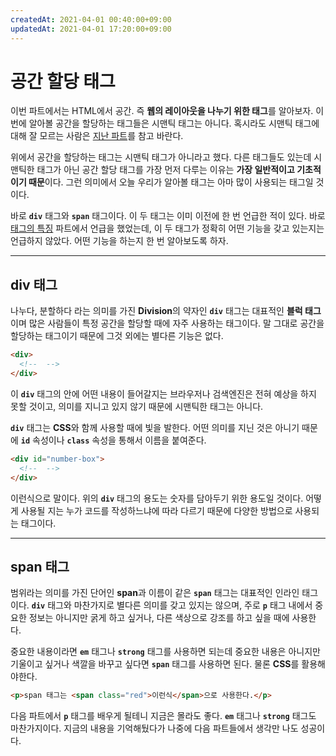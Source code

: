 ```yaml
---
createdAt: 2021-04-01 00:40:00+09:00
updatedAt: 2021-04-01 17:20:00+09:00
---
```


# 공간 할당 태그
이번 파트에서는 HTML에서 공간. 즉 **웹의 레이아웃을 나누기 위한 태그**를 알아보자. 이번에 알아볼 공간을 할당하는 태그들은 시맨틱 태그는 아니다. 혹시라도 시맨틱 태그에 대해 잘 모르는 사람은 [지난 파트](4-semantic-tags.md)를 참고 바란다.

위에서 공간을 할당하는 태그는 시맨틱 태그가 아니라고 했다. 다른 태그들도 있는데 시맨틱한 태그가 아닌 공간 할당 태그를 가장 먼저 다루는 이유는 **가장 일반적이고 기초적이기 때문**이다. 그런 의미에서 오늘 우리가 알아볼 태그는 아마 많이 사용되는 태그일 것이다.

바로 **`div`** 태그와 **`span`** 태그이다. 이 두 태그는 이미 이전에 한 번 언급한 적이 있다. 바로 [태그의 특징](2-block-and-inline.md) 파트에서 언급을 했었는데, 이 두 태그가 정확히 어떤 기능을 갖고 있는지는 언급하지 않았다. 어떤 기능을 하는지 한 번 알아보도록 하자.

---

## div 태그
나누다, 분할하다 라는 의미를 가진 **Division**의 약자인 **`div`** 태그는 대표적인 **블럭 태그**이며 많은 사람들이 특정 공간을 할당할 때에 자주 사용하는 태그이다. 말 그대로 공간을 할당하는 태그이기 때문에 그것 외에는 별다른 기능은 없다.

```html
<div>
  <!--  -->
</div>
```

이 **`div`** 태그의 안에 어떤 내용이 들어갈지는 브라우저나 검색엔진은 전혀 예상을 하지 못할 것이고, 의미를 지니고 있지 않기 때문에 시맨틱한 태그는 아니다.

**`div`** 태그는 **CSS**와 함께 사용할 때에 빛을 발한다. 어떤 의미를 지닌 것은 아니기 때문에 **`id`** 속성이나 **`class`** 속성을 통해서 이름을 붙여준다.

```html
<div id="number-box">
  <!--  -->
</div>
```

이런식으로 말이다. 위의 **`div`** 태그의 용도는 숫자를 담아두기 위한 용도일 것이다. 어떻게 사용될 지는 누가 코드를 작성하느냐에 따라 다르기 때문에 다양한 방법으로 사용되는 태그이다.

---

## span 태그
범위라는 의미를 가진 단어인 **span**과 이름이 같은 **`span`** 태그는 대표적인 인라인 태그이다. **`div`** 태그와 마찬가지로 별다른 의미를 갖고 있지는 않으며, 주로 **`p`** 태그 내에서 중요한 정보는 아니지만 굵게 하고 싶거나, 다른 색상으로 강조를 하고 싶을 때에 사용한다.

중요한 내용이라면 **`em`** 태그나 **`strong`** 태그를 사용하면 되는데 중요한 내용은 아니지만 기울이고 싶거나 색깔을 바꾸고 싶다면 **`span`** 태그를 사용하면 된다. 물론 **CSS**를 활용해야한다.

```html
<p>span 태그는 <span class="red">이런식</span>으로 사용한다.</p>
```

다음 파트에서 **`p`** 태그를 배우게 될테니 지금은 몰라도 좋다. **`em`** 태그나 **`strong`** 태그도 마찬가지이다. 지금의 내용을 기억해뒀다가 나중에 다음 파트들에서 생각만 나도 성공이다.